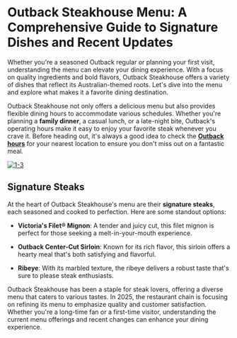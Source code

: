 <h1>Outback Steakhouse Menu: A Comprehensive Guide to Signature Dishes and Recent Updates</h1>
<p>Whether you're a seasoned Outback regular or planning your first visit, understanding the menu can elevate your dining experience. With a focus on quality ingredients and bold flavors, Outback Steakhouse offers a variety of dishes that reflect its Australian-themed roots. Let's dive into the menu and explore what makes it a favorite dining destination.​</p>
<p>Outback Steakhouse not only offers a delicious menu but also provides flexible dining hours to accommodate various schedules. Whether you're planning a <strong>family dinner</strong>, a casual lunch, or a late-night bite, Outback's operating hours make it easy to enjoy your favorite steak whenever you crave it. Before heading out, it's always a good idea to check the <strong><a href="https://obsteakhousemenu.com/outback-happy-hour/">Outback hours</a></strong> for your nearest location to ensure you don't miss out on a fantastic meal.</p>

<a href="https://postimg.cc/4Yw1ZMRN" target="_blank"><img src="https://i.postimg.cc/4Yw1ZMRN/1-3.jpg" alt="1-3"/></a>

<h2>Signature Steaks</h2>
<p>At the heart of Outback Steakhouse's menu are their <strong>signature steaks</strong>, each seasoned and cooked to perfection. Here are some standout options:​</p>
<ul>
  <li>
    <p><strong>Victoria's Filet® Mignon</strong>: A tender and juicy cut, this filet mignon is perfect for those seeking a melt-in-your-mouth experience.​</p>
  </li>
  <li>
    <p><strong>Outback Center-Cut Sirloin</strong>: Known for its rich flavor, this sirloin offers a hearty meal that's both satisfying and flavorful.​</p>
  </li>
  <li><strong>Ribeye</strong>: With its marbled texture, the ribeye delivers a robust taste that's sure to please steak enthusiasts.​</li>
</ul>
<p>Outback Steakhouse has been a staple for steak lovers, offering a diverse menu that caters to various tastes. In 2025, the restaurant chain is focusing on refining its menu to emphasize quality and customer satisfaction. Whether you're a long-time fan or a first-time visitor, understanding the current menu offerings and recent changes can enhance your dining experience.</p>
